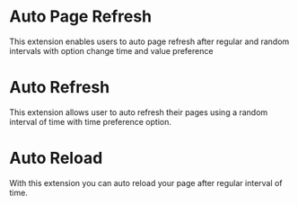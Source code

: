 # Auto Page Refresh

This extension enables users to auto page refresh after regular and random intervals with option change time and value preference

# Auto Refresh

This extension allows user to auto refresh their pages using a random interval of time with time preference option.

# Auto Reload

With this extension you can auto reload your page after regular interval of time.
